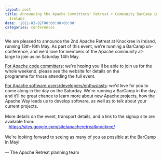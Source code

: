 ```yaml
---
layout: post
title: Announcing the Apache Committers' Retreat + Community BarCamp in Knockree,
  Ireland
date: '2011-03-02T00:00:00+00:00'
categories: conferences
---
```

<p>We are&nbsp;pleased to announce the 2nd Apache Retreat at Knockree in Ireland, running 13th-16th May. As part of this event, we're running a BarCamp un-conference, and we'd love for&nbsp;members of the Apache community at-large&nbsp;to join us on Saturday 14th May.
</p>
<p><u>For&nbsp;Apache code&nbsp;committers</u>: we're hoping you'll be able to join us for the whole weekend; please see the website for details&nbsp;on&nbsp;the programme&nbsp;for&nbsp;those attending the full event.
</p>
<p><u>For Apache software users/developers/enthusiasts</u>: we'd love for you to come along in the day on the Saturday. We're running a BarCamp in the day, and it'll be great chance to learn more about new Apache projects, how the Apache Way leads us to develop software, as well as to talk about your current projects.
  <br />
  <br />More details on the event, transport details, and a link to the signup site are available from:
  <br />&nbsp;&nbsp;&nbsp;<a href="https://sites.google.com/site/apacheretreatknockree/" target="_blank"><u><font color="#0000ff">https://sites.google.com/site/apacheretreatknockree/</font></u></a>
  <br />
  <br />We're looking forward to seeing as many of you as possible at the BarCamp in May!
  <br />
  <br />-- The Apache Retreat planning team
  <br />
  <br />
</p>
